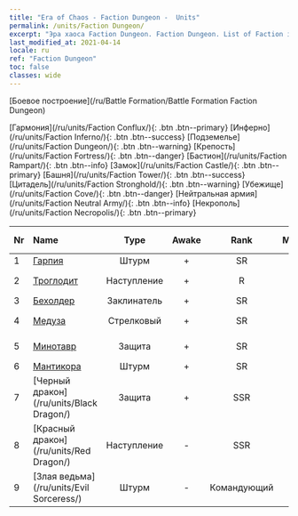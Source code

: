 ```yaml
---
title: "Era of Chaos - Faction Dungeon -  Units"
permalink: /units/Faction Dungeon/
excerpt: "Эра хаоса Faction Dungeon. Faction Dungeon. List of Faction in Era of Chaos"
last_modified_at: 2021-04-14
locale: ru
ref: "Faction Dungeon"
toc: false
classes: wide
---
```

  [Боевое построение](/ru/Battle Formation/Battle Formation Faction Dungeon)

 [Гармония](/ru/units/Faction Conflux/){: .btn .btn--primary} [Инферно](/ru/units/Faction Inferno/){: .btn .btn--success} [Подземелье](/ru/units/Faction Dungeon/){: .btn .btn--warning} [Крепость](/ru/units/Faction Fortress/){: .btn .btn--danger} [Бастион](/ru/units/Faction Rampart/){: .btn .btn--info} [Замок](/ru/units/Faction Castle/){: .btn .btn--primary} [Башня](/ru/units/Faction Tower/){: .btn .btn--success} [Цитадель](/ru/units/Faction Stronghold/){: .btn .btn--warning} [Убежище](/ru/units/Faction Cove/){: .btn .btn--danger} [Нейтральная армия](/ru/units/Faction Neutral Army/){: .btn .btn--info} [Некрополь](/ru/units/Faction Necropolis/){: .btn .btn--primary} 

  | Nr |         Name        |   Type   | Awake |    Rank   |   Members     |  Stars  | Exclusive | Attack  |     HP    |  Awaken Name  |
  |:---|:--------------------|:--------:|:-----:|:---------:|:-------------:|:-------:|:---------:|:-------:|:---------:|:--------------|
  | 1 | [Гарпия](/ru/units/Harpy/) | Штурм | + | SR | x9 | <i class="fas fa-star"/><i class="fas fa-star"/> | - | 74.0 | 860 |  Гарпия  |
  | 2 | [Троглодит](/ru/units/Troglodyte/) | Наступление | + | R | x9 | <i class="fas fa-star"/> | - | 86.0 | 744 |  Темный троглодит  |
  | 3 | [Бехолдер](/ru/units/Beholder/) | Заклинатель | + | SR | x9 | <i class="fas fa-star"/><i class="fas fa-star"/><i class="fas fa-star"/> | - | 115.8 | 744 |  Злобоглаз  |
  | 4 | [Медуза](/ru/units/Medusa/) | Стрелковый | + | SR | x4 | <i class="fas fa-star"/><i class="fas fa-star"/><i class="fas fa-star"/> | + | 202.0 | 1144 |  Королевская медуза  |
  | 5 | [Минотавр](/ru/units/Minotaur/) | Защита | + | SR | x4 | <i class="fas fa-star"/><i class="fas fa-star"/> | - | 108.0 | 2725 |  Король минотавров  |
  | 6 | [Мантикора](/ru/units/Manticore/) | Штурм | + | SR | x4 | <i class="fas fa-star"/><i class="fas fa-star"/><i class="fas fa-star"/> | + | 174.9 | 1917 |  Скорпикора  |
  | 7 | [Черный дракон](/ru/units/Black Dragon/) | Защита | + | SSR | x1 | <i class="fas fa-star"/><i class="fas fa-star"/><i class="fas fa-star"/> | - | 430.0 | 8712 |  Король черных драконов  |
  | 8 | [Красный дракон](/ru/units/Red Dragon/) | Наступление | - | SSR | x1 | <i class="fas fa-star"/><i class="fas fa-star"/><i class="fas fa-star"/> | - | 769.3 | 5431 |   -   |
  | 9 | [Злая ведьма](/ru/units/Evil Sorceress/) | Штурм | - | Командующий | x1 | <i class="fas fa-star"/><i class="fas fa-star"/><i class="fas fa-star"/> | - | 550.0 | 6000 |   -   |
